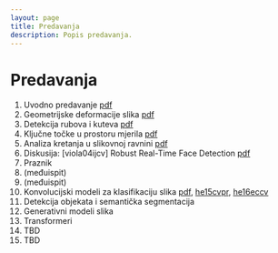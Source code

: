 ```yaml
---
layout: page
title: Predavanja
description: Popis predavanja.
---
```


# Predavanja
1. Uvodno predavanje [pdf](http://www.zemris.fer.hr/~ssegvic/vision/cv_intro.pdf)
2. Geometrijske deformacije slika [pdf](https://github.com/cvunizg/cvunizg.github.io/blob/main/P2.pdf)
3. Detekcija rubova i kuteva [pdf](http://www.zemris.fer.hr/~ssegvic/vision/cv_gradients.pdf)
4. Ključne točke u prostoru mjerila [pdf](https://github.com/cvunizg/cvunizg.github.io/blob/main/racvid04.pdf)
5. Analiza kretanja u slikovnoj ravnini [pdf](https://github.com/cvunizg/cvunizg.github.io/blob/main/RacVid_P5_motion.pdf)
6. Diskusija: [viola04ijcv] Robust Real-Time Face Detection [pdf](https://link.springer.com/content/pdf/10.1023/B:VISI.0000013087.49260.fb.pdf)
7. Praznik
8. (međuispit)
9. (međuispit)
10. Konvolucijski modeli za klasifikaciju slika [pdf](https://link.springer.com/content/pdf/10.1023/B:VISI.0000013087.49260.fb.pdf), [he15cvpr](https://arxiv.org/abs/1512.03385), [he16eccv](https://arxiv.org/abs/1603.05027)
11. Detekcija objekata i semantička segmentacija
12. Generativni modeli slika
13. Transformeri
14. TBD
15. TBD
